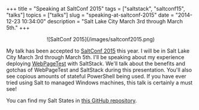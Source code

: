 +++
title = "Speaking at SaltConf 2015"
tags = ["saltstack", "saltconf15", "talks"]
topics = ["talks"]
slug = "speaking-at-saltconf-2015"
date = "2014-12-23 10:34:00"
description = "Salt Lake City March 3rd through March 5th."
+++

<center>![SaltConf 2015](/images/saltconf2015.png)</center>

My talk has been accepted to [SaltConf 2015](http://saltconf.com/call-for-speakers/) this year. I will be in Salt Lake City March 3rd through March 5th. I'll be speaking about my experience deploying [WebPageTest](http://www.webpagetest.org) with SaltStack. We'll talk about the benefits and gotchas of WebPageTest and SaltStack during this presentation. You'll also see copious amounts of stateful PowerShell being used. If you have ever tried using Salt to managed Windows machines, this talk is certainly a must see!

You can find my Salt States in [this GitHub repository](https://github.com/linuturk/webpagetest).
